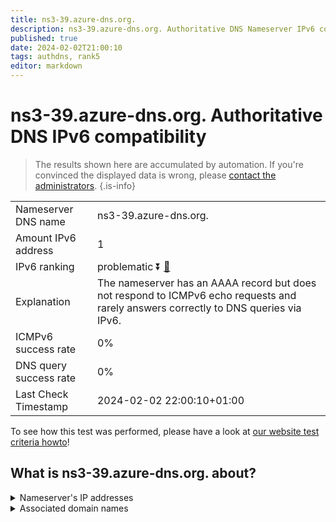 ```yaml
---
title: ns3-39.azure-dns.org.
description: ns3-39.azure-dns.org. Authoritative DNS Nameserver IPv6 compatibility
published: true
date: 2024-02-02T21:00:10
tags: authdns, rank5
editor: markdown
---
```


# ns3-39.azure-dns.org. Authoritative DNS IPv6 compatibility

> The results shown here are accumulated by automation. If you're convinced the displayed data is wrong, please [contact the administrators](/howto/chat). 
{.is-info}




|   |   |
| - | - |
| Nameserver DNS name | ns3-39.azure-dns.org.
| Amount IPv6 address | 1
| IPv6 ranking | problematic :arrow_double_down: [🔗](/howto/ranking) |
| Explanation | The nameserver has an AAAA record but does not respond to ICMPv6 echo requests and rarely answers correctly to DNS queries via IPv6. |
| ICMPv6 success rate | 0%|
| DNS query success rate | 0% |
| Last Check Timestamp | 2024-02-02 22:00:10+01:00 |

To see how this test was performed, please have a look at [our website test criteria howto](/howto/testcriteria/authdns)!


## What is ns3-39.azure-dns.org. about?




<details>
<summary>Nameserver's IP addresses</summary>

2a01:111:4000:10::27

</details>



<details>
<summary>Associated domain names</summary>

www.microsoft.com

</details>
